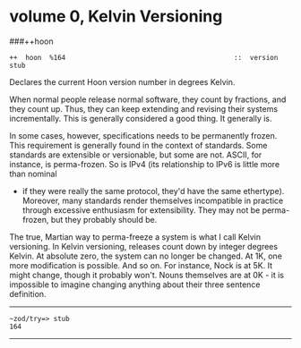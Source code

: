 volume 0, Kelvin Versioning
=====================

###++hoon

```
++  hoon  %164                                          ::  version stub
```

Declares the current Hoon version number in degrees Kelvin.


When normal people release normal software, they count by fractions, and they
count up. Thus, they can keep extending and revising their systems
incrementally. This is generally considered a good thing. It generally is.

In some cases, however, specifications needs to be permanently frozen. This
requirement is generally found in the context of standards. Some standards are
extensible or versionable, but some are not. ASCII, for instance, is
perma-frozen. So is IPv4 (its relationship to IPv6 is little more than nominal
- if they were really the same protocol, they'd have the same ethertype).
Moreover, many standards render themselves incompatible in practice through
excessive enthusiasm for extensibility. They may not be perma-frozen, but they
probably should be.

The true, Martian way to perma-freeze a system is what I call Kelvin
versioning. In Kelvin versioning, releases count down by integer degrees
Kelvin. At absolute zero, the system can no longer be changed. At 1K, one more
modification is possible. And so on. For instance, Nock is at 5K. It might
change, though it probably won't. Nouns themselves are at 0K - it is impossible
to imagine changing anything about their three sentence definition.

---

```
~zod/try=> stub
164
```

---


